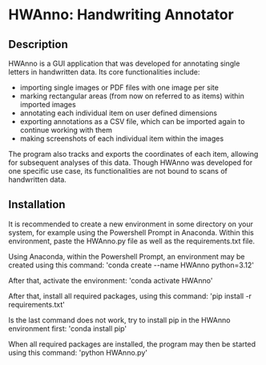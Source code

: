 # HWAnno: Handwriting Annotator

## Description
HWAnno is a GUI application that was developed for annotating single letters in handwritten data. Its core functionalities include:

- importing single images or PDF files with one image per site
- marking rectangular areas (from now on referred to as items) within imported images
- annotating each individual item on user defined dimensions
- exporting annotations as a CSV file, which can be imported again to continue working with them
- making screenshots of each individual item within the images

The program also tracks and exports the coordinates of each item, allowing for subsequent analyses of this data. Though HWAnno was developed for one specific use case, its functionalities are not bound to scans of handwritten data.


## Installation
It is recommended to create a new environment in some directory on your system, for example using the Powershell Prompt in Anaconda. Within this environment, paste the HWAnno.py file as well as the requirements.txt file.

Using Anaconda, within the Powershell Prompt, an environment may be created using this command: 'conda create --name HWAnno python=3.12'

After that, activate the environment: 'conda activate HWAnno'

After that, install all required packages, using this command: 'pip install -r requirements.txt'

Is the last command does not work, try to install pip in the HWAnno environment first: 'conda install pip'

When all required packages are installed, the program may then be started using this command: 'python HWAnno.py'
